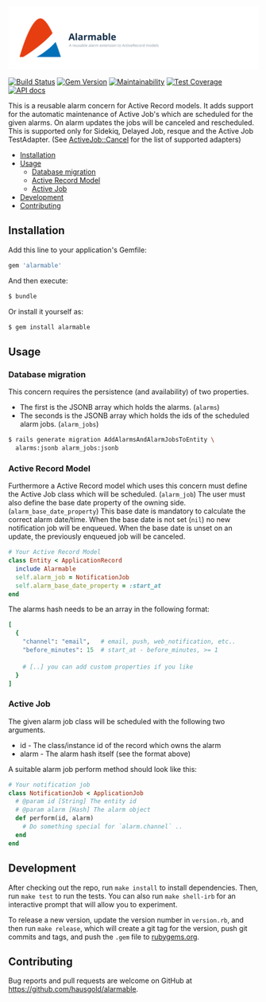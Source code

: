 ![Alarmable](doc/assets/project.svg)

[![Build Status](https://travis-ci.org/hausgold/alarmable.svg?branch=master)](https://travis-ci.org/hausgold/alarmable)
[![Gem Version](https://badge.fury.io/rb/alarmable.svg)](https://badge.fury.io/rb/alarmable)
[![Maintainability](https://api.codeclimate.com/v1/badges/f19eedf4a7e280b8f835/maintainability)](https://codeclimate.com/github/hausgold/alarmable/maintainability)
[![Test Coverage](https://api.codeclimate.com/v1/badges/f19eedf4a7e280b8f835/test_coverage)](https://codeclimate.com/github/hausgold/alarmable/test_coverage)
[![API docs](https://img.shields.io/badge/docs-API-blue.svg)](https://www.rubydoc.info/gems/alarmable)

This is a reusable alarm concern for Active Record models. It adds support for
the automatic maintenance of Active Job's which are scheduled for the given
alarms. On alarm updates the jobs will be canceled and rescheduled. This is
supported only for Sidekiq, Delayed Job, resque and the Active Job TestAdapter.
(See [ActiveJob::Cancel](https://github.com/y-yagi/activejob-cancel) for the
list of supported adapters)

- [Installation](#installation)
- [Usage](#usage)
  - [Database migration](#database-migration)
  - [Active Record Model](#active-record-model)
  - [Active Job](#active-job)
- [Development](#development)
- [Contributing](#contributing)

## Installation

Add this line to your application's Gemfile:

```ruby
gem 'alarmable'
```

And then execute:

```bash
$ bundle
```

Or install it yourself as:

```bash
$ gem install alarmable
```

## Usage

### Database migration

This concern requires the persistence (and availability) of two properties.

* The first is the JSONB array which holds the alarms. (`alarms`)
* The seconds is the JSONB array which holds the ids of the
  scheduled alarm jobs. (`alarm_jobs`)

```bash
$ rails generate migration AddAlarmsAndAlarmJobsToEntity \
  alarms:jsonb alarm_jobs:jsonb
```

### Active Record Model

Furthermore a Active Record model which uses this concern must define the
Active Job class which will be scheduled. (`alarm_job`) The user must also
define the base date property of the owning side.
(`alarm_base_date_property`) This base date is mandatory to calculate the
correct alarm date/time. When the base date is not set (`nil`) no new
notification job will be enqueued. When the base date is unset on an update,
the previously enqueued job will be canceled.

```ruby
# Your Active Record Model
class Entity < ApplicationRecord
  include Alarmable
  self.alarm_job = NotificationJob
  self.alarm_base_date_property = :start_at
end
```

The alarms hash needs to be an array in the following format:

```ruby
[
  {
    "channel": "email",   # email, push, web_notification, etc..
    "before_minutes": 15  # start_at - before_minutes, >= 1

    # [..] you can add custom properties if you like
  }
]
```

### Active Job

The given alarm job class will be scheduled with the following two arguments.

* id - The class/instance id of the record which owns the alarm
* alarm - The alarm hash itself (see the format above)

A suitable alarm job perform method should look like this:

```ruby
# Your notification job
class NotificationJob < ApplicationJob
  # @param id [String] The entity id
  # @param alarm [Hash] The alarm object
  def perform(id, alarm)
    # Do something special for `alarm.channel` ..
  end
end
```

## Development

After checking out the repo, run `make install` to install dependencies. Then,
run `make test` to run the tests. You can also run `make shell-irb` for an
interactive prompt that will allow you to experiment.

To release a new version, update the version number in `version.rb`, and then
run `make release`, which will create a git tag for the version, push git
commits and tags, and push the `.gem` file to
[rubygems.org](https://rubygems.org).

## Contributing

Bug reports and pull requests are welcome on GitHub at
https://github.com/hausgold/alarmable.
